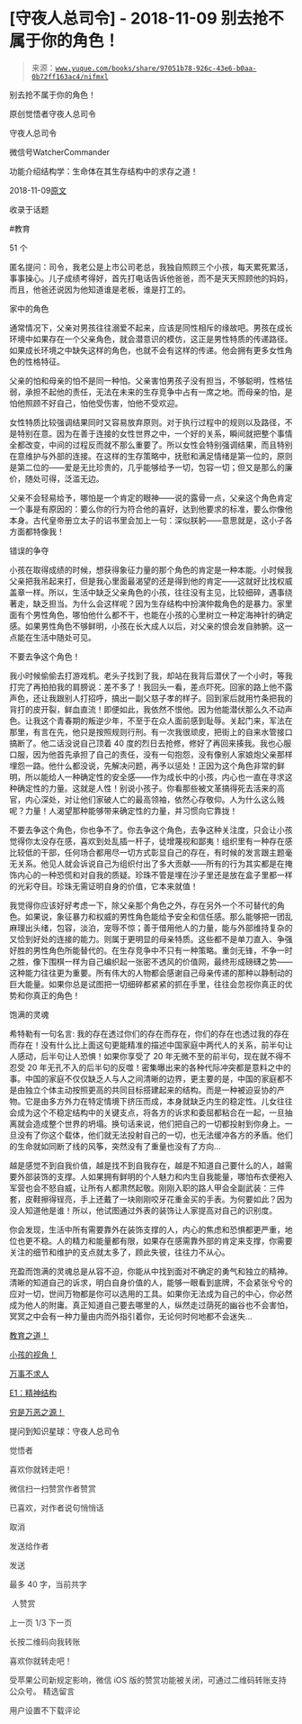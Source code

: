 # [守夜人总司令] - 2018-11-09 别去抢不属于你的角色！

> 来源：[`www.yuque.com/books/share/97051b78-926c-43e6-b0aa-0b72ff163ac4/nifmxl`](https://www.yuque.com/books/share/97051b78-926c-43e6-b0aa-0b72ff163ac4/nifmxl)



别去抢不属于你的角色！ 

原创觉悟者守夜人总司令 

守夜人总司令 

微信号WatcherCommander 

功能介绍结构学：生命体在其生存结构中的求存之道！ 

2018-11-09[原文](https://mp.weixin.qq.com/s?__biz=MzAxNDk1NjI2Mw==&mid=2247484029&idx=1&sn=4468cd35b5dfa71d932a601ed59da256&chksm=9b8a21f5acfda8e3589b3a23804ac9705e847572f02165212389830fd9ee6f9226e709dac4a5&scene=27#wechat_redirect&cpage=464) 

收录于话题 

#教育 

51 个 

匿名提问：司令，我老公是上市公司老总，我独自照顾三个小孩，每天累死累活，事事操心。儿子成绩考得好，首先打电话告诉他爸爸，而不是天天照顾他的妈妈，而且，他爸还说因为他知道谁是老板，谁是打工的。 

家中的角色 

通常情况下，父亲对男孩往往溺爱不起来，应该是同性相斥的缘故吧。男孩在成长环境中如果存在一个父亲角色，就会潜意识的模仿，这正是男性特质的传递路径。如果成长环境之中缺失这样的角色，也就不会有这样的传递。他会拥有更多女性角色的性格特征。 

父亲的怕和母亲的怕不是同一种怕。父亲害怕男孩子没有担当，不够聪明，性格怯弱，承担不起他的责任，无法在未来的生存竞争中占有一席之地。而母亲的怕，是怕他照顾不好自己，怕他受伤害，怕他不受欢迎。 

女性特质比较强调结果同时又容易放弃原则。对于执行过程中的规则以及路径，不是特别在意。因为在善于连接的女性世界之中，一个好的关系，瞬间就把整个事情全都改变，中间的过程反而就不那么重要了。所以女性会特别强调结果，而且特别在意维护与外部的连接。在这样的生存策略中，抚慰和满足情绪是第一位的，原则是第二位的——爱是无比珍贵的，几乎能够给予一切，包容一切；但又是那么的廉价，随处可得，泛滥无边。 

父亲不会轻易给予，哪怕是一个肯定的眼神——说的露骨一点，父亲这个角色肯定一个事是有原因的：要么你的行为符合他的喜好，达到他要求的标准，要么你像他本身。古代皇帝册立太子的诏书里会加上一句：深似朕躬——意思就是，这小子各方面都特像我！ 

错误的争夺 

小孩在取得成绩的时候，想获得象征力量的那个角色的肯定是一种本能。小时候我父亲把我吊起来打，但是我心里面最渴望的还是得到他的肯定——这就好比找权威盖章一样。所以，生活中缺乏父亲角色的小孩，往往没有主见，比较细碎，遇事绕著走，缺乏担当。为什么会这样呢？因为生存结构中扮演仲裁角色的是暴力。家里面有个男性角色，哪怕他什么都不干，也能在小孩的心里树立一种定海神针的确定感。如果男性角色不够鲜明，小孩在长大成人以后，对父亲的恨会发自肺腑。这一点能在生活中随处可见。 

不要去争这个角色！ 

我小时候偷偷去打游戏机。老头子找到了我，却站在我背后潜伏了一个小时，等我打完了再拍拍我的肩膀说：差不多了！我回头一看，差点吓死。回家的路上他不露声色，还让我跟别人打招呼，搞出一副父慈子孝的样子。回到家后就用竹条把我的背打的皮开裂，鲜血直流！即便如此，我依然不恨他。因为他能潜伏那么久不动声色。让我这个青春期的叛逆少年，不至于在众人面前感到耻辱。关起门来，军法在那里，有言在先，他只是按照规则行刑。有一次我很顽皮，把街上的自来水管接口搞断了。他二话没说自己顶着 40 度的烈日去抢修，修好了再回来揍我。我也心服口服，因为他首先承担了自己的责任，没有一句抱怨，没有像别人家娘炮父亲那样埋怨一路。他什么都没说，先解决问题，再予以惩处！正因为这个角色非常的鲜明，所以能给人一种确定性的安全感——作为成长中的小孩，内心也一直在寻求这种确定性的力量。这就是人性！别说小孩子。你看那些被文革搞得死去活来的高官，内心深处，对让他们家破人亡的最高领袖，依然心存敬仰。人为什么这么贱呢？力量！人渴望那种能够带来确定性的力量，并习惯向它靠拢！ 

不要去争这个角色，你也争不了。你去争这个角色，去争这种关注度，只会让小孩觉得你太没存在感，喜欢到处乱插一杆子，徒增蔑视和鄙夷！组织里有一种存在感比较低的干部，任何场合都用尽一切方式彰显自己的存在，有时候的发言跟主题毫无关系。他见人就会诉说自己为组织付出了多大贡献——所有的行为其实都是在掩饰内心的一种恐慌和对自我的质疑。珍珠不管是埋在沙子里还是放在盒子里都一样的光彩夺目。珍珠无需证明自身的价值，它本来就值！ 

我觉得你应该好好考虑一下，除父亲那个角色之外，存在另外一个不可替代的角色。如果说，象征暴力和权威的男性角色能给予安全和信任感。那么能够把一团乱麻理出头绪，包容，淡泊，宠辱不惊；善于借用他人的力量，能与外部维持复杂的又恰到好处的连接的能力。则属于更明显的母亲特质。这些都不是单刀直入、争强好胜的男性角色所能替代的。在生存竞争中不只有一种策略。重剑无锋，不争一时之胜，像下围棋一样为自己编织起一张密不透风的价值网，最终形成磅礴之势——这种能力往往更为重要。所有伟大的人物都会感谢自己母亲传递的那种以静制动的巨大能量。如果你总是试图把一切细碎都紧紧的抓在手里，往往会忽视你真正的优势和你真正的角色！ 

饱满的灵魂 

希特勒有一句名言: 我的存在透过你们的存在而存在，你们的存在也透过我的存在而存在！没有什么比上面这句更能精准的描述中国家庭中两代人的关系，前半句让人感动，后半句让人恐惧！如果你享受了 20 年无微不至的前半句，现在就不得不忍受 20 年无孔不入的后半句的反噬！密集曝出来的各种代际冲突都是意料之中的事。中国的家庭不仅仅缺乏人与人之间清晰的边界，更主要的是，中国的家庭都不是由独立个体主动按照更高的共同目标搭建起来的结构。而是一种被迫妥协的产物。它是由多方外力在特定情境下挤压而成，本身就缺乏内生的稳定性。儿女往往会成为这个不稳定结构中的关键支点，将各方的诉求和委屈都粘合在一起，一旦抽离就会造成整个世界的坍塌。换句话来说，他们把自己的一切都投射到你身上。一旦没有了你这个载体，他们就无法投射自己的一切，也无法缓冲各方的矛盾。他们的生命就如同断了线的风筝，突然没有了重量也没有了方向… 

越是感觉不到自我价值，越是找不到自我存在，越是不知道自己要什么的人，越需要外部装饰的支撑。人如果拥有鲜明的个人魅力和内生自我能量，哪怕布衣便袍入军营也会不怒自威，让所有人都肃然起敬。刚刚入职的路人甲会全副武装：三件套，皮鞋擦得锃亮，手上还戴了一块刚刚咬牙花重金买的手表。为何要如此？因为没人知道他是谁！所以，他试图通过外表的装饰让人家提高对自己的识别度。 

你会发现，生活中所有需要靠外在装饰支撑的人，内心的焦虑和恐惧都更严重，地位也更不稳。人的精力和能量都有限，如果存在感需靠外部的肯定来支撑，你需要关注的细节和维护的支点就太多了，顾此失彼，往往力不从心。 

充盈而饱满的灵魂总是从容不迫，你能从中找到面对不确定的勇气和独立的精神。清晰的知道自己的诉求，明白自身价值的人，能够一眼看到底牌，不会紧张兮兮的应对一切，世间万物都是你可以选用的工具。如果你无法成为自己的中心，你必然成为他人的附庸。真正知道自己要去哪里的人，纵然走过荫死的幽谷也不会害怕，冥冥之中会有一种力量由内而外指引着你，无论何时何地都不会迷失… 

[教育之道！](http://mp.weixin.qq.com/s?__biz=MzAxNDk1NjI2Mw==&mid=2247483932&idx=1&sn=6b810ad6e04eec3ed188da154477d6fb&chksm=9b8a2194acfda882acdd8236493ccaa582c298d14f25de943a2230c90a9707fe7d72d335bc7c&scene=21#wechat_redirect) 

[小孩的视角！](http://mp.weixin.qq.com/s?__biz=MzAxNDk1NjI2Mw==&mid=2247483961&idx=1&sn=f2ea5bd6e8ffdfe6016289db388dddb6&chksm=9b8a21b1acfda8a76538fdf8cf526d2e49b68435803dcc7d6e9b76a81d9d3fa28746616654f3&scene=21#wechat_redirect) 

[万事不求人](http://mp.weixin.qq.com/s?__biz=MzAxNDk1NjI2Mw==&mid=2247483965&idx=1&sn=772d13791947ee6f32e5f0e66c084937&chksm=9b8a21b5acfda8a359a3292f1903c922302541f40601566167e13463062503a24f8f36a66c08&scene=21#wechat_redirect) 

[E1：精神结构](http://mp.weixin.qq.com/s?__biz=MzAxNDk1NjI2Mw==&mid=2247483951&idx=1&sn=b8c11a2ac4777cebb5bb07c2c7fc29cc&chksm=9b8a21a7acfda8b10fcc253606d8b6f2003a333dc022fc89929894fde1c1394a01a4405ac338&scene=21#wechat_redirect) 

[穷是万恶之源！](http://mp.weixin.qq.com/s?__biz=MzAxNDk1NjI2Mw==&mid=2247483823&idx=1&sn=e54ebe9891b302dc0bf1815c76ccf8b7&chksm=9b8a2227acfdab31a05e273addd9159d4b8263d58d3c58bf214841c8189157519719c3427306&scene=21#wechat_redirect) 

提问到知识星球：守夜人总司令  

<ne-card data-card-name="image" data-card-type="inline" id="MZ6sj" data-event-boundary="card" style="color: rgb(51, 51, 51);">

觉悟者 

喜欢你就转走吧！ 

微信扫一扫赞赏作者赞赏 

已喜欢，对作者说句悄悄话 

取消 

发送给作者 

发送 

最多 40 字，当前共字 

 人赞赏 

上一页 1/3 下一页 

长按二维码向我转账 

喜欢你就转走吧！ 

受苹果公司新规定影响，微信 iOS 版的赞赏功能被关闭，可通过二维码转账支持公众号。 <ne-h3 id="YMnMX" data-lake-id="YMnMX"><ne-heading-ext><ne-heading-anchor></ne-heading-anchor><ne-heading-fold></ne-heading-fold></ne-heading-ext><ne-heading-content>精选留言</ne-heading-content></ne-h3> 

用户设置不下载评论</ne-card>